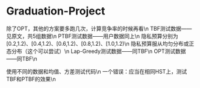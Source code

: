 # Graduation-Project

 除了OPT，其他的方案要多跑几次，计算竞争率的时候再看\n
 TBF测试数据——见原文，共5组数据\n
 PTBF测试数据——用户数据同上\n
               隐私预算分别为[0.2,1.2)、[0.4,1.2)、[0.6,1.2)、[0.8,1.2)、[1.0,1.2)\n
               隐私预算服从均匀分布或正态分布（这个可以尝试）\n
 Lap-Greedy测试数据——同TBF\n
 OPT测试数据——同TBF\n

 使用不同的数据和均值、方差测试代码\n
 一个错误：应当在相同HST上，测试TBF和PTBF的效果\n